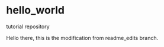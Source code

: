 # hello_world
tutorial repository


Hello there, this is the modification from readme_edits branch.
